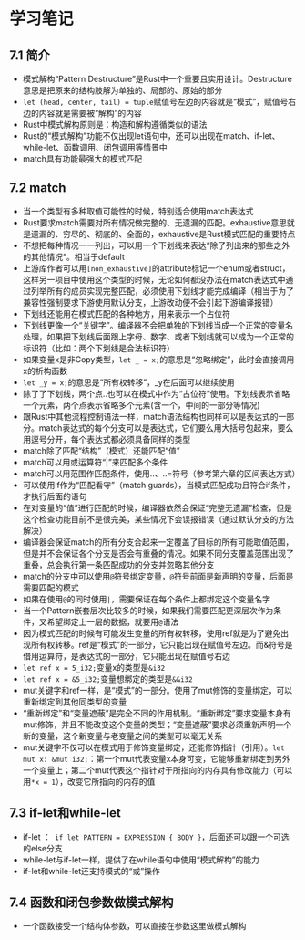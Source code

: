 # 学习笔记

## 7.1 简介

* 模式解构“Pattern Destructure”是Rust中一个重要且实用设计。Destructure意思是把原来的结构肢解为单独的、局部的、原始的部分
* ` let (head, center, tail) = tuple `赋值号左边的内容就是“模式”，赋值号右边的内容就是需要被“解构”的内容
* Rust中模式解构原则是：构造和解构遵循类似的语法
* Rust的“模式解构”功能不仅出现let语句中，还可以出现在match、if-let、while-let、函数调用、闭包调用等情景中
* match具有功能最强大的模式匹配

## 7.2 match

* 当一个类型有多种取值可能性的时候，特别适合使用match表达式
* Rust要求match需要对所有情况做完整的、无遗漏的匹配。exhaustive意思就是遗漏的、穷尽的、彻底的、全面的，exhaustive是Rust模式匹配的重要特点
* 不想把每种情况一一列出，可以用一个下划线来表达“除了列出来的那些之外的其他情况”。相当于default
* 上游库作者可以用` [non_exhaustive] `的attribute标记一个enum或者struct，这样另一项目中使用这个类型的时候，无论如何都没办法在match表达式中通过列举所有的成员实现完整匹配，必须使用下划线才能完成编译（相当于为了兼容性强制要求下游使用默认分支，上游改动便不会引起下游编译报错）
* 下划线还能用在模式匹配的各种地方，用来表示一个占位符
* 下划线更像一个“关键字”。编译器不会把单独的下划线当成一个正常的变量名处理，如果把下划线后面跟上字母、数字、或者下划线就可以成为一个正常的标识符（比如：两个下划线是合法标识符）
* 如果变量x是非Copy类型，` let _ = x; `的意思是“忽略绑定”，此时会直接调用x的析构函数
* ` let _y = x; `的意思是“所有权转移”，_y在后面可以继续使用
* 除了了下划线，两个点..也可以在模式中作为“占位符”使用。下划线表示省略一个元素，两个点表示省略多个元素(含一个，中间的一部分等情况)
* 跟Rust中其他流程控制语法一样，match语法结构也同样可以是表达式的一部分。match表达式的每个分支可以是表达式，它们要么用大括号包起来，要么用逗号分开，每个表达式都必须具备同样的类型
* match除了匹配“结构”（模式）还能匹配“值”
* match可以用或运算符“|”来匹配多个条件
* match可以用范围作匹配条件，使用..、..=符号（参考第六章的区间表达方式） 
* 可以使用if作为“匹配看守”（match guards），当模式匹配成功且符合if条件，才执行后面的语句
* 在对变量的“值”进行匹配的时候，编译器依然会保证“完整无遗漏”检查，但是这个检查功能目前不是很完美，某些情况下会误报错误（通过默认分支的方法解决）
* 编译器会保证match的所有分支合起来一定覆盖了目标的所有可能取值范围，但是并不会保证各个分支是否会有重叠的情况。如果不同分支覆盖范围出现了重叠，总会执行第一条匹配成功的分支并忽略其他分支
* match的分支中可以使用`@`符号绑定变量，`@`符号前面是新声明的变量，后面是需要匹配的模式
* 如果在使用`@`的同时使用`|`，需要保证在每个条件上都绑定这个变量名字
* 当一个Pattern嵌套层次比较多的时候，如果我们需要匹配更深层次作为条件，又希望绑定上一层的数据，就要用`@`语法
* 因为模式匹配的时候有可能发生变量的所有权转移，使用ref就是为了避免出现所有权转移。ref是“模式”的一部分，它只能出现在赋值号左边。而&符号是借用运算符，是表达式的一部分，它只能出现在赋值号右边
* `let ref x = 5_i32;`变量x的类型是`&i32`
* `let ref x = &5_i32;`变量想绑定的类型是`&&i32`
* mut关键字和ref一样，是“模式”的一部分。使用了mut修饰的变量绑定，可以重新绑定到其他同类型的变量
* “重新绑定”和“变量遮蔽”是完全不同的作用机制。“重新绑定”要求变量本身有mut修饰，并且不能改变这个变量的类型；“变量遮蔽”要求必须重新声明一个新的变量，这个新变量与老变量之间的类型可以毫无关系
* mut关键字不仅可以在模式用于修饰变量绑定，还能修饰指针（引用）。`let mut x: &mut i32;`：第一个mut代表变量x本身可变，它能够重新绑定到另外一个变量上；第二个mut代表这个指针对于所指向的内存具有修改能力（可以用`*x = 1`），改变它所指向的内存的值 

## 7.3 if-let和while-let

* if-let ：` if let PATTERN = EXPRESSION { BODY }`，后面还可以跟一个可选的else分支
* while-let与if-let一样，提供了在while语句中使用“模式解构”的能力
* if-let和while-let还支持模式的“或”操作

## 7.4 函数和闭包参数做模式解构

* 一个函数接受一个结构体参数，可以直接在参数这里做模式解构
